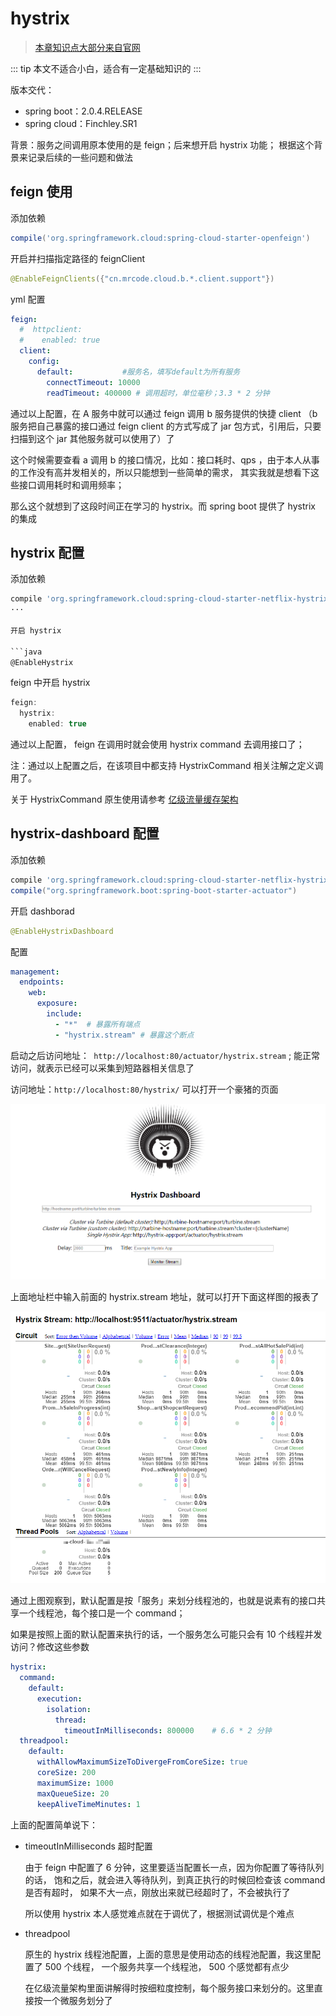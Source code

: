 # hystrix

> [本章知识点大部分来自官网](https://cloud.spring.io/spring-cloud-static/spring-cloud-netflix/2.0.4.RELEASE/multi/multi_spring-cloud-netflix.html)

::: tip
本文不适合小白，适合有一定基础知识的
:::

版本交代：

- spring boot：2.0.4.RELEASE
- spring cloud：Finchley.SR1

背景：服务之间调用原本使用的是 feign；后来想开启 hystrix 功能；
根据这个背景来记录后续的一些问题和做法

## feign 使用

添加依赖

```groovy
compile('org.springframework.cloud:spring-cloud-starter-openfeign')
```

开启并扫描指定路径的 feignClient

```java
@EnableFeignClients({"cn.mrcode.cloud.b.*.client.support"})
```

yml 配置

```yml
feign:
  #  httpclient:
  #    enabled: true
  client:
    config:
      default:           #服务名，填写default为所有服务
        connectTimeout: 10000
        readTimeout: 400000 # 调用超时，单位毫秒；3.3 * 2 分钟
```

通过以上配置，在 A 服务中就可以通过 feign 调用 b 服务提供的快捷 client
（b 服务把自己暴露的接口通过 feign client 的方式写成了 jar 包方式，引用后，只要扫描到这个 jar 其他服务就可以使用了）了

这个时候需要查看 a 调用 b 的接口情况，比如：接口耗时、qps ，由于本人从事的工作没有高并发相关的，所以只能想到一些简单的需求，
其实我就是想看下这些接口调用耗时和调用频率；

那么这个就想到了这段时间正在学习的 hystrix。而 spring boot 提供了 hystrix 的集成

## hystrix 配置

添加依赖

```groovy
compile 'org.springframework.cloud:spring-cloud-starter-netflix-hystrix'
···

开启 hystrix

```java
@EnableHystrix
```

feign 中开启 hystrix

```java
feign:
  hystrix:
    enabled: true
```

通过以上配置， feign 在调用时就会使用 hystrix command 去调用接口了；

注：通过以上配置之后，在该项目中都支持 HystrixCommand 相关注解之定义调用了。

关于 HystrixCommand 原生使用请参考 [亿级流量缓存架构]('/cache-pdp/hystrix/084.md')

## hystrix-dashboard 配置

添加依赖

```groovy
compile 'org.springframework.cloud:spring-cloud-starter-netflix-hystrix-dashboard'
compile("org.springframework.boot:spring-boot-starter-actuator")
```

开启 dashborad

```java
@EnableHystrixDashboard
```

配置

```yml
management:
  endpoints:
    web:
      exposure:
        include:
          - "*"  # 暴露所有端点
          - "hystrix.stream" # 暴露这个断点
```

启动之后访问地址：` http://localhost:80/actuator/hystrix.stream` ;
能正常访问，就表示已经可以采集到短路器相关信息了

访问地址：`http://localhost:80/hystrix/` 可以打开一个豪猪的页面

![](./assets/markdown-img-paste-20190618142007747.png)

上面地址栏中输入前面的 hystrix.stream 地址，就可以打开下面这样图的报表了

![](./assets/markdown-img-paste-20190618142112455.png)

通过上图观察到，默认配置是按「服务」来划分线程池的，也就是说素有的接口共享一个线程池，每个接口是一个 command；

如果是按照上面的默认配置来执行的话，一个服务怎么可能只会有 10 个线程并发访问？修改这些参数

```yml
hystrix:
  command:
    default:
      execution:
        isolation:
          thread:
            timeoutInMilliseconds: 800000    # 6.6 * 2 分钟
  threadpool:
    default:
      withAllowMaximumSizeToDivergeFromCoreSize: true
      coreSize: 200
      maximumSize: 1000
      maxQueueSize: 20
      keepAliveTimeMinutes: 1
```

上面的配置简单说下：

- timeoutInMilliseconds 超时配置

    由于 feign 中配置了 6 分钟，这里要适当配置长一点，因为你配置了等待队列的话，
    饱和之后，就会进入等待队列，到真正执行的时候回检查该 command 是否有超时，
    如果不大一点，刚放出来就已经超时了，不会被执行了

    所以使用 hystrix 本人感觉难点就在于调优了，根据测试调优是个难点

- threadpool

    原生的 hystrix 线程池配置，上面的意思是使用动态的线程池配置，我这里配置了 500 个线程，
    一个服务共享一个线程池， 500 个感觉都有点少

    在亿级流量架构里面讲解得时按细粒度控制，每个服务接口来划分的。这里直接按一个微服务划分了
